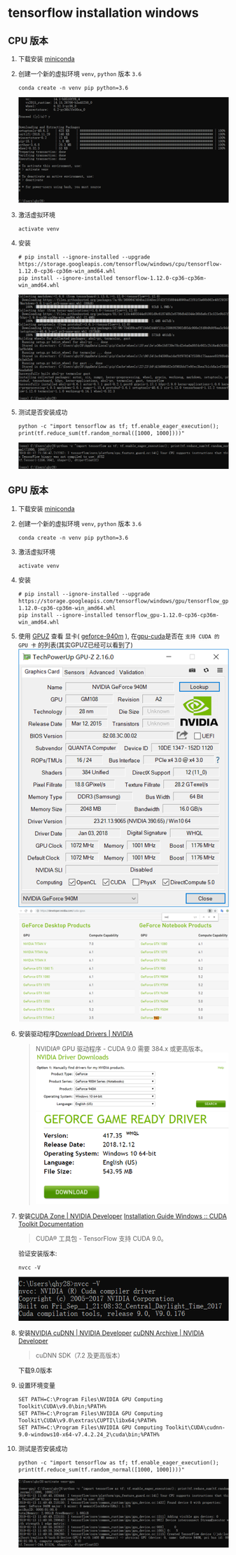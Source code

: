 # tensorflow installation windows

## CPU 版本

1. 下载安装 [miniconda]

2. 创建一个新的虚拟环境 `venv`, `python` 版本 `3.6`
    ```shell
    conda create -n venv pip python=3.6
    ```
    ![](assets/tensorflowinstallation/2019-01-12-21-48-38.png)

3. 激活虚拟环境
    ```shell
    activate venv
    ```

4. 安装
    ```shell
    # pip install --ignore-installed --upgrade https://storage.googleapis.com/tensorflow/windows/cpu/tensorflow-1.12.0-cp36-cp36m-win_amd64.whl
    pip install --ignore-installed tensorflow-1.12.0-cp36-cp36m-win_amd64.whl
    ```
    ![](assets/tensorflowinstallation/2019-01-12-21-56-40.png)

5. 测试是否安装成功
    ```shell
    python -c "import tensorflow as tf; tf.enable_eager_execution(); print(tf.reduce_sum(tf.random_normal([1000, 1000])))"
    ```
    ![](assets/tensorflowinstallation/2019-01-12-21-57-04.png)

## GPU 版本

1. 下载安装 [miniconda]

2. 创建一个新的虚拟环境 `venv`, `python` 版本 `3.6`
    ```shell
    conda create -n venv pip python=3.6
    ```

3. 激活虚拟环境
    ```shell
    activate venv
    ```

4. 安装
    ```shell
    # pip install --ignore-installed --upgrade https://storage.googleapis.com/tensorflow/windows/gpu/tensorflow_gpu-1.12.0-cp36-cp36m-win_amd64.whl
    pip install --ignore-installed tensorflow_gpu-1.12.0-cp36-cp36m-win_amd64.whl
    ```
5. 使用 [GPUZ] 查看 显卡( [geforce-940m] ), 在[gpu-cuda]是否在 `支持 CUDA 的 GPU 卡` 的列表(其实GPUZ已经可以看到了)
    ![](assets/tensorflowinstallation/2019-01-12-22-02-39.png)
    ![](assets/tensorflowinstallation/2019-01-12-22-05-50.png)

6. 安装驱动程序[Download Drivers | NVIDIA]
    > NVIDIA® GPU 驱动程序 - CUDA 9.0 需要 384.x 或更高版本。
    ![](assets/tensorflowinstallation/2019-01-12-22-11-46.png)
    ![](assets/tensorflowinstallation/2019-01-12-22-12-01.png)

7. 安装[CUDA Zone | NVIDIA Developer]
    [Installation Guide Windows :: CUDA Toolkit Documentation]
    > CUDA® 工具包 - TensorFlow 支持 CUDA 9.0。

    验证安装版本:
    ```shell
    nvcc -V
    ```
    ![](assets/tensorflowinstallation/2019-01-13-11-45-49.png)

8. 安装[NVIDIA cuDNN | NVIDIA Developer]
    [cuDNN Archive | NVIDIA Developer]
    > cuDNN SDK（7.2 及更高版本）

    下载9.0版本

9. 设置环境变量
    ```shell
    SET PATH=C:\Program Files\NVIDIA GPU Computing Toolkit\CUDA\v9.0\bin;%PATH%
    SET PATH=C:\Program Files\NVIDIA GPU Computing Toolkit\CUDA\v9.0\extras\CUPTI\libx64;%PATH%
    SET PATH=C:\Program Files\NVIDIA GPU Computing Toolkit\CUDA\cudnn-9.0-windows10-x64-v7.4.2.24_2\cuda\bin;%PATH%
    ```

10. 测试是否安装成功
    ```shell
    python -c "import tensorflow as tf; tf.enable_eager_execution(); print(tf.reduce_sum(tf.random_normal([1000, 1000])))"
    ```
    ![](assets/tensorflowinstallation/2019-01-13-11-50-11.png)

[tensorflow]: https://www.tensorflow.org/install/gpu
[miniconda]: https://conda.io/miniconda.html
[GPUZ]: https://www.techpowerup.com/gpuz/
[gpu-cuda]:https://developer.nvidia.com/cuda-gpus
[geforce-940m]:https://www.geforce.com/hardware/notebook-gpus/geforce-940m
[Download Drivers | NVIDIA]:https://www.nvidia.com/Download/index.aspx?lang=en-us
[CUDA Zone | NVIDIA Developer]:https://developer.nvidia.com/cuda-zone
[CUPTI :: CUDA Toolkit Documentation]:https://docs.nvidia.com/cuda/cupti/
[Installation Guide Windows :: CUDA Toolkit Documentation]:https://docs.nvidia.com/cuda/cuda-installation-guide-microsoft-windows/
[NVIDIA cuDNN | NVIDIA Developer]:https://developer.nvidia.com/cudnn
[cuDNN Archive | NVIDIA Developer]:https://developer.nvidia.com/rdp/cudnn-archive
